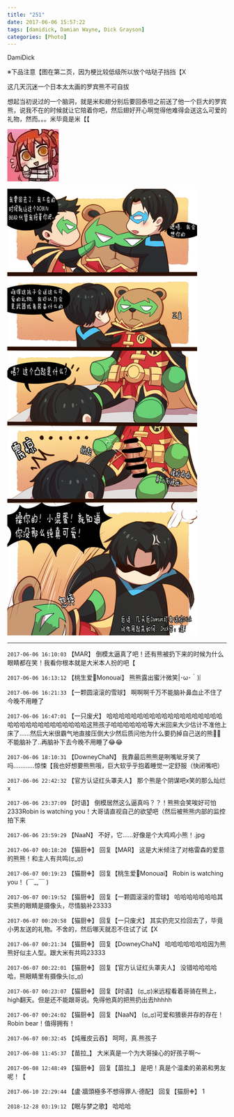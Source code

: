 ```yaml
---
title: "251"
date: 2017-06-06 15:57:22
tags: [damidick, Damian Wayne, Dick Grayson]
categories: [Photo]
---
```


<p>DamiDick</p> 
<p>※下品注意【图在第二页，因为梗比较低级所以放个咕哒子挡挡【X</p> 
<p>这几天沉迷一个日本太太画的罗宾熊不可自拔</p> 
<p>想起当初说过的一个脑洞，就是米和翅分别后要回泰坦之前送了他一个巨大的罗宾熊，说我不在的时候就让它陪着你吧，然后翅好开心啊觉得他难得会送这么可爱的礼物，然而。。。米毕竟是米【【</p>

![](https://raw.githubusercontent.com/alicewish/meowchain247/master/img_cVZNdzJtQk9JV2VYaXRhc1UvbVNGM2w4OFlwNWlHUHQ2RVBlMFB6dG9ZdWhOSVBjRndjRkp3PT0.jpg)

![](https://raw.githubusercontent.com/alicewish/meowchain247/master/img_cVZNdzJtQk9JV2VYaXRhc1UvbVNGMFFiNWx4SnhhRzZ2WkxOdlJac1NrWHo5TFdHUnkvbTBRPT0.jpg)

---

`2017-06-06 16:10:03` 【MAR】 倒模太逼真了吧！还有熊被扔下来的时候为什么眼睛都在笑！我看你根本就是大米本人扮的吧【

`2017-06-06 16:13:12` 【桃生爱🍑Monouai】 熊熊露出蜜汁微笑|･ω･｀)︴

`2017-06-06 16:21:33` 【一颗圆滚滚的雪球】 啊啊啊千万不能脑补鼻血止不住了今晚不用睡了

`2017-06-06 16:47:01` 【一只废犬】 哈哈哈哈哈哈哈哈哈哈哈哈哈哈哈哈哈哈哈哈哈哈哈哈哈哈哈哈哈哈哈哈这熊孩子哈哈哈哈哈哈等大米回来大少估计不准他上床了……然后大米很霸气地直接压倒大少然后质问他为什么要扔掉自己送的熊🌚🌚不能脑补了..再脑补下去今晚不用睡了😂😂

`2017-06-06 18:10:31` 【DowneyChaN】 我靠最后熊熊是咧嘴呲牙笑了吗…………惊悚【我也好想要熊熊哦，巨大软乎乎抱着睡觉一定舒服（快闭嘴吧）

`2017-06-06 22:42:32` 【官方认证红头罩夫人】 那个熊是个阴谋吧x笑的那么灿烂x

`2017-06-06 23:37:09` 【时语】 倒模居然这么逼真吗？？！熊熊会笑唉好可怕2333Robin is watching you！大哥请直视自己的欲望吧（然后被熊熊内部的监控拍下来

`2017-06-06 23:59:29` 【NaaN】 不好，它……好像是个大鸡鸡小熊！.jpg

`2017-06-07 00:18:20` 【猫厨✙】 回复【MAR】 这是大米倾注了对格雷森的爱意的熊熊！和主人有共鸣(ಥ\_ಥ)

`2017-06-07 00:19:23` 【猫厨✙】 回复【桃生爱🍑Monouai】 Robin is watching you！ (￣\_,￣ )

`2017-06-07 00:19:52` 【猫厨✙】 回复【一颗圆滚滚的雪球】 哈哈哈哈哈哈哈其实熊的眼睛是摄像头，尽情脑补23333

`2017-06-07 00:20:58` 【猫厨✙】 回复【一只废犬】 其实扔完又捡回去了，毕竟小男友送的礼物。不舍的，然后哪天就忍不住试了试【X

`2017-06-07 00:21:34` 【猫厨✙】 回复【DowneyChaN】 哈哈哈哈哈哈哈因为熊熊好似主人型。跟大米有共鸣23333

`2017-06-07 00:22:01` 【猫厨✙】 回复【官方认证红头罩夫人】 没错哈哈哈哈哈，熊眼睛里有摄像头(ಥ\_ಥ)

`2017-06-07 00:23:07` 【猫厨✙】 回复【时语】 (ಥ\_ಥ)米远程看着哥骑在熊上，high翻天。但是还不能跟哥说。免得他真的把熊扔出去hhhhh

`2017-06-07 00:24:02` 【猫厨✙】 回复【NaaN】 (ಥ\_ಥ)可爱和猥亵并存的存在！Robin bear！值得拥有！

`2017-06-07 00:32:45` 【炖雁皮云吞】 呵呵，真.熊孩子

`2017-06-08 11:45:37` 【苗拉\_】 大米真是一个为大哥操心的好孩子啊～

`2017-06-08 12:48:49` 【猫厨✙】 回复【苗拉\_】 是吧！真是个温柔的弟弟和男友呢！【

`2017-06-10 22:29:44` 【盧·牆頭極多不想得罪人·德配】 回复【猫厨✙】 1

`2018-12-28 03:19:12` 【眠与梦之歌】 哈哈哈
